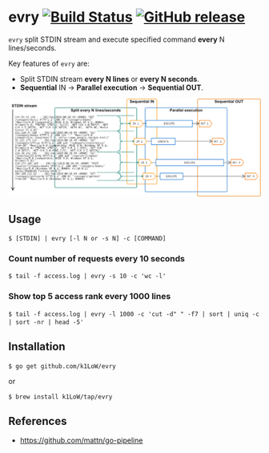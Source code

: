 # evry [![Build Status](https://travis-ci.org/k1LoW/evry.svg?branch=master)](https://travis-ci.org/k1LoW/evry) [![GitHub release](https://img.shields.io/github/release/k1LoW/evry.svg)](https://github.com/k1LoW/evry/releases)

`evry` split STDIN stream and execute specified command **every** N lines/seconds.

Key features of `evry` are:

- Split STDIN stream **every N lines** or **every N seconds**.
- **Sequential** IN -> **Parallel execution** -> **Sequential OUT**.

![img](evry.png)

## Usage

``` console
$ [STDIN] | evry [-l N or -s N] -c [COMMAND]
```

### Count number of requests every 10 seconds

``` console
$ tail -f access.log | evry -s 10 -c 'wc -l'
```

### Show top 5 access rank every 1000 lines

``` console
$ tail -f access.log | evry -l 1000 -c 'cut -d" " -f7 | sort | uniq -c | sort -nr | head -5'
```

## Installation

```console
$ go get github.com/k1LoW/evry
```

or

```console
$ brew install k1LoW/tap/evry
```

## References

- https://github.com/mattn/go-pipeline

